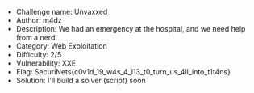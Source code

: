 - Challenge name: Unvaxxed
- Author: m4dz
- Description: We had an emergency at the hospital, and we need help from a nerd.
- Category: Web Exploitation
- Difficulty: 2/5
- Vulnerability: XXE
- Flag: SecuriNets{c0v1d_19_w4s_4_l13_t0_turn_us_4ll_into_t1t4ns}
- Solution: I'll build a solver (script) soon